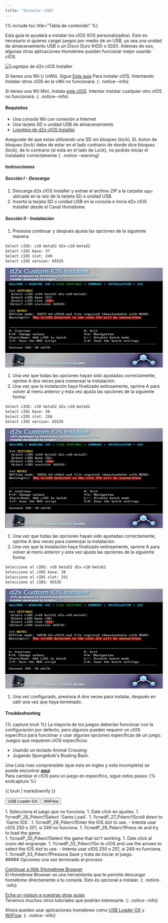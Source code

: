 ```yaml
---
title: "Instalar cIOS"
---
```


{% include toc title="Tabla de contenido" %}

Esta guía te ayudará a instalar los cIOS (IOS personalizados). Esto es necesario si quieres cargar juegos por medio de un USB, ya sea una unidad de almacenamiento USB o un Disco Duro (HDD o SDD). Además de eso, algunas otras aplicaciones Homebrew pueden funcionar mejor usando cIOS.

![Logotipo de d2x cIOS Installer](/images/cios/cIOS.png)

Si tienes una Wii U (vWii). Sigue [Esta guía](https://wiiu.hacks.guide/#/vwii-modding) Para instalar cIOS. Intentando Instalar otros cIOS en la vWii no funcionará.
{: .notice--info}

Si tienes una Wii Mini, Instala [este cIOS](cios-mini). Intentar instalar cualquier otro cIOS no funcionará.
{: .notice--info}

#### Requisitos

* Una consola Wii con conexión a Internet
* Una tarjeta SD o unidad USB de almacenamiento
* [Logotipo de d2x cIOS Installer](/assets/files/d2x-cIOS-Installer-Wii.zip)

Asegurate de que estas utilizando una SD sin bloqueo (lock). EL boton de bloqueo (lock) debe de estar en el lado contrario de donde dice bloqueo (lock), de lo contrario (si esta en el lado de Lock), no podrás iniciar el instalador correctamente
{: .notice--warning}

#### Instrucciones

##### Sección I - Descarga

1. Descarga d2x cIOS Installer y extrae el archivo ZIP a la carpeta `apps` ubicada en la raíz de la tarjeta SD o unidad USB.
1. Inserta la tarjeta SD o unidad USB en la consola e inicia d2x cIOS Installer desde el Canal Homebrew.

##### Sección II - Instalación

1. Presiona continuar y después ajusta las opciones de la siguiente manera:
```
Select cIOS: v10 beta52 d2x-v10-beta52
Select cIOS base: 57
Select cIOS slot: 249
Select cIOS version: 65535
```
![Instala cIOS 249](/images/cios/Install249.png)
1. Una vez que todas las opciones hayan sido ajustadas correctamente, oprime A dos veces para comenzar la instalación.
1. Una vez que la instalación haya finalizado exitosamente, oprime A para volver al menú anterior y esta vez ajusta las opciones de la siguiente forma:
```
Select cIOS: v10 beta52 d2x-v10-beta52
Select cIOS base: 56
Select cIOS slot: 250
Select cIOS version: 65535
```
![Instala cIOS 250](/images/cios/Install250.png)
1. Una vez que todas las opciones hayan sido ajustadas correctamente, oprime A dos veces para comenzar la instalación.
1. Una vez que la instalación haya finalizado exitosamente, oprime A para volver al menú anterior y esta vez ajusta las opciones de la siguiente forma:
```
Seleccione el cIOS: v10 beta52 d2x-v10-beta52
Seleccione el cIOS base: 38
Seleccione el cIOS slot: 251
Seleccione el cIOS: 65535
```
![Instala cIOS 251](/images/cios/Install251.png)
1. Una vez configurado, presiona A dos veces para instalar, después en salir una vez que haya terminado.

#### Troubleshooting

{% capture bruh %}
La mayoría de los juegos deberían funcionar con la configuración por defecto, pero algunos pueden requerir un cIOS especifico para funcionar o usar algunas opciones especificas de un juego. <br> Juegos que requieren cIOS específicos:
* Usando un teclado Animal Crossing:
* Jugando Spongebob's Boating Bash.

Una Lista mas comprensible (que esta en ingles y esta incompleta) se puede encontrar [**aquí**](https://wiki.gbatemp.net/wiki/Wii_cIOS_base_Compatibility_List)<br> Para cambiar el cIOS para un juego en especifico, sigue estos pasos: {% endcapture %}
<div class="notice--warning">{{ bruh | markdownify }}</div>

<button class="tablinks btn btn--large btn--primary" id="defaultOpen" onclick="openTab(event, 'usbloadergx')">USB Loader GX</button>
<button class="tablinks btn btn--large btn--info" onclick="openTab(event, 'wiiflow')">WiiFlow</button>

<div id="usbloadergx" class="blanktabcontent" markdown="1">
1. Selecciona el juego que no funciona.
1. Dale click en ajustes.
1. !!crwdP_26_Pdwrc!!Select `Game Load`.
1. !!crwdP_27_Pdwrc!!Scroll down to `Game IOS`.
1. !!crwdP_28_Pdwrc!!Enter the IOS slot to use.
    - Intenta usar cIOS 250 o 251, si 249 no funciona.
1. !!crwdP_29_Pdwrc!!Press ok and try to load the game.
</div>
<div id="wiiflow" class="blanktabcontent" markdown="1">
1. !!crwdP_30_Pdwrc!!Select the game that isn't working.
1. Dale click al icono del engranaje.
1. !!crwdP_32_Pdwrc!!Go to cIOS and use the arrows to select the IOS slot to use.
    - Intenta usar cIOS 250 o 251, si 249 no funciona.
1. !!crwdP_33_Pdwrc!!Presiona Save y trata de iniciar el juego.
</div>
##### Opciones una vez terminado el proceso

[Continuar a Hbb (Homebrew Browser](hbb)<br> El Homebrew Browser es una herramienta que te permite descargar homebrew directamente a tu consola. Esto es opcional a instalar.
{: .notice--info}

[Echa un vistazo a nuestras otras guías](site-navigation)<br> Tenemos muchos otros tutoriales que podrían interesarte.
{: .notice--info}

Ahora puedes usar aplicaciones homebrew como [USB Loader GX](usbloadergx) y [WiiFlow](wiiflow).
{: .notice--info}

<script>
    let tabcontent = document.getElementsByClassName("blanktabcontent");
    let tablinks = document.getElementsByClassName("tablinks");

    function openTab(evt, tabName) {
        let element;

        for (element of tabcontent) {
            element.style.display = "none";
        }

        for (element of tablinks) {
            element.className = element.className.replace("btn--primary", "btn--info");
            if (!element.className.includes('btn--info'))
                element.className += " btn--info";
        }

        document.getElementById(tabName).style.display = "block";
        evt.currentTarget.className = evt.currentTarget.className.replace("btn--info", "btn--primary");
    }

    // Get the element with id="defaultOpen" and click on it
    document.getElementById("defaultOpen").click();
</script>
